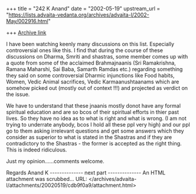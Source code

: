 +++
title = "242 K Anand"
date = "2002-05-19"
upstream_url = "https://lists.advaita-vedanta.org/archives/advaita-l/2002-May/002916.html"

+++
[Archive link](https://lists.advaita-vedanta.org/archives/advaita-l/2002-May/002916.html)

I have been watching keenly many discussions on this list. Especially controversial ones like this.
I find that during the course of these discussions on Dharma, Smriti and shastras, some member comes up with a quote from some of the acclaimed Brahmajnaanis (Sri Ramakrishna, Ramana Maharshi, Sai Baba, Samarth Ramdas etc.) regarding something they said on some controversial Dharmic injunctions like Food habits, Women, Vedic Animal sacrifices, Vedic Karmaanushtaanams which are somehow picked out (mostly out of context !!!) and projected as verdict on the issue. 

We have to understand that these jnaanis mostly donot have any formal spiritual education and are so bcos of their spiritual efforts in thier past lives. So they have no idea as to what is right and what is wrong. (I am not trying to underrate anybody, bcos I hold all these ppl very high) and our ppl go to them asking irrelevant questions and get some answers which they consider as superior to what is stated in the Shastras and if they are contradictory to the Shastras - the former is accepted as the right thing. This is indeed ridiculous.

Just my opinion......comments welcome.

Regards
Anand K
-------------- next part --------------
An HTML attachment was scrubbed...
URL: </archives/advaita-l/attachments/20020519/cdb9f0a9/attachment.html>
